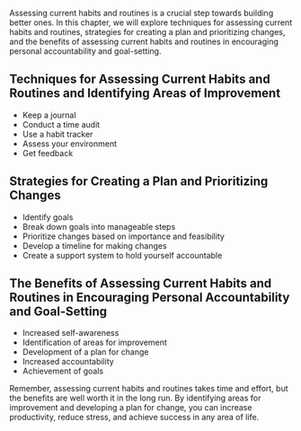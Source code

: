 
Assessing current habits and routines is a crucial step towards building better ones. In this chapter, we will explore techniques for assessing current habits and routines, strategies for creating a plan and prioritizing changes, and the benefits of assessing current habits and routines in encouraging personal accountability and goal-setting.

Techniques for Assessing Current Habits and Routines and Identifying Areas of Improvement
-----------------------------------------------------------------------------------------

* Keep a journal
* Conduct a time audit
* Use a habit tracker
* Assess your environment
* Get feedback

Strategies for Creating a Plan and Prioritizing Changes
-------------------------------------------------------

* Identify goals
* Break down goals into manageable steps
* Prioritize changes based on importance and feasibility
* Develop a timeline for making changes
* Create a support system to hold yourself accountable

The Benefits of Assessing Current Habits and Routines in Encouraging Personal Accountability and Goal-Setting
-------------------------------------------------------------------------------------------------------------

* Increased self-awareness
* Identification of areas for improvement
* Development of a plan for change
* Increased accountability
* Achievement of goals

Remember, assessing current habits and routines takes time and effort, but the benefits are well worth it in the long run. By identifying areas for improvement and developing a plan for change, you can increase productivity, reduce stress, and achieve success in any area of life.
